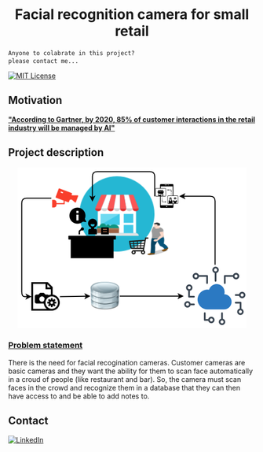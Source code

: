 # <div align="center">Facial recognition camera for small retail</div>
```
Anyone to colabrate in this project?
please contact me...
```
[![MIT License](https://img.shields.io/github/license/ashishcssom/Face_Mask_Detection_end_to_end_project.svg?style=flat-square&colorB=C62121)](https://github.com/ashishcssom/Facial-recognition-camera-for-small-retail/blob/master/LICENSE)

## Motivation
**["According to Gartner, by 2020, 85% of customer interactions in the retail industry will be managed by AI"](https://www.promero.com/archive-press-release/gartner-artificial-intelligent-bots-oracle-bots/)**

## Project description
<div align="center"><img src="./ReadmeImage/Project.png"></div>

### <u>Problem statement</u> 
There is the need for facial recogination cameras. Customer cameras are basic cameras and they want the ability for them to scan face automatically in a croud of people (like restaurant and bar).
So, the camera must scan faces in the crowd and recognize them in a database that they can then have access to and be able to add notes to.

## Contact
[![LinkedIn](https://img.shields.io/badge/-LinkedIn-black.svg?style=flat-square&logo=linkedin&colorB=4D4DFF)](https://www.linkedin.com/in/ashishk766/)
